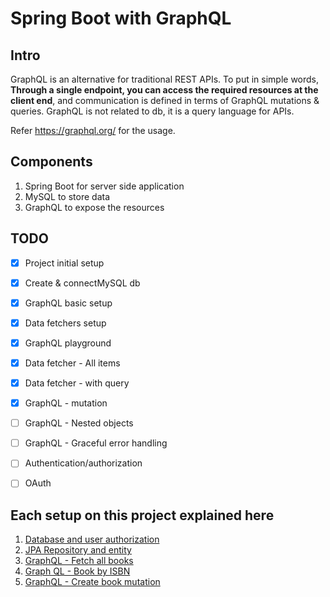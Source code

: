 # Spring Boot with GraphQL 



## Intro

GraphQL is an alternative for traditional REST APIs. To put in simple words, **Through a single endpoint, you can access the required resources at the client end**, and communication is defined in terms of GraphQL mutations & queries. GraphQL is not related to db, it is a query language for APIs.



Refer https://graphql.org/ for the usage.



## Components

1. Spring Boot for server side application
2. MySQL to store data
3. GraphQL to expose the resources



## TODO

- [x] Project initial setup
- [x] Create & connectMySQL db
- [x] GraphQL basic setup
- [x] Data fetchers setup
- [x] GraphQL playground
- [x] Data fetcher - All items
- [x] Data fetcher - with query
- [x] GraphQL - mutation
- [ ] GraphQL - Nested objects
- [ ] GraphQL - Graceful error handling
- [ ] Authentication/authorization
- [ ] OAuth


## Each setup on this project explained here
1. [Database and user authorization](./docs/db_setup.md)
2. [JPA Repository and entity](./docs/jpa_repository.md)
3. [GraphQL - Fetch all books](./docs/data_fetch_all_books.md)
4. [Graph QL - Book by ISBN](./docs/data_fetcher_book_by_isbn.md)
5. [GraphQL - Create book mutation](./docs/create_book_mutation.md)
